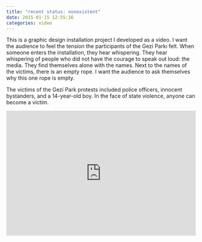 ```yaml
---
title: "recent status: nonexistent"
date: 2015-01-15 12:55:16
categories: video
---
```


This is a graphic design installation project I developed as a video.
I want the audience to feel the tension the participants of the Gezi Parkı felt.
When someone enters the installation, they hear whispering. They hear whispering of people who did not have the courage to speak out loud: the media.
They find themselves alone with the names. Next to the names of the victims, there is an empty rope. I want the audience to ask themselves why this one rope is empty.


The victims of the Gezi Park protests included police officers, innocent bystanders, and a 14-year-old boy. In the face of state violence, anyone can become a victim.

<iframe src="https://player.vimeo.com/video/115525293" frameborder="0" webkitallowfullscreen mozallowfullscreen allowfullscreen style="width: 100%; height:334px"></iframe>
